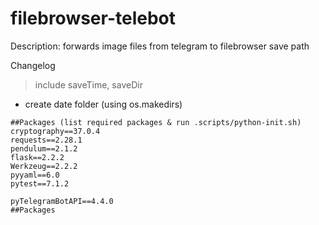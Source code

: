 # filebrowser-telebot

Description: forwards image files from telegram to filebrowser save path

Changelog
> include saveTime, saveDir
- create date folder (using os.makedirs)

```
##Packages (list required packages & run .scripts/python-init.sh)
cryptography==37.0.4
requests==2.28.1
pendulum==2.1.2
flask==2.2.2
Werkzeug==2.2.2
pyyaml==6.0
pytest==7.1.2

pyTelegramBotAPI==4.4.0
##Packages
```
